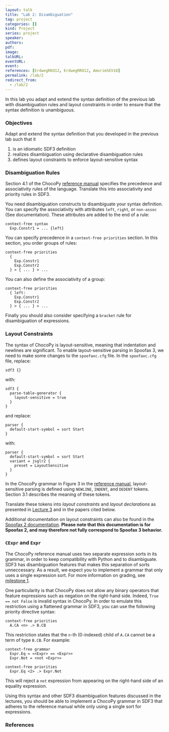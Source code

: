 ```yaml
---
layout: talk
title: "Lab 2: Disambiguation"
tag: project
categories: []
kind: Project
series: project
speaker:
authors:
pdf:
image:
talkURL:
eventURL:
event:
references: [ErdwegRKO12, ErdwegRRO12, AmorimSEV18]
permalink: /lab/2
redirect_from:
  - /lab/2
---
```


In this lab you adapt and extend the syntax definition of the previous lab with disambiguation rules and layout constraints in order to ensure that the syntax definition is unambiguous.

### Objectives

Adapt and extend the syntax definition that you developed in the previous lab such that it

1. is an idiomatic SDF3 definition
1. realizes disambiguation using declarative disambiguation rules
1. defines layout constraints to enforce layout-sensitive syntax

### Disambiguation Rules

Section 4.1 of the ChocoPy [reference manual](https://chocopy.org/chocopy_language_reference.pdf) specifies the precedence and associativity rules of the language.
Translate this into associativity and priority rules in SDF3.

You need disambiguation constructs to disambiguate your syntax definition.
You can specify the associativity with attributes `left`, `right`, or `non-assoc` (See documentation).
These attributes are added to the end of a rule:

```
context-free syntax
  Exp.Constr1 = ... {left}
```

You can specify precedence in a `context-free priorities` section.
In this section, you order groups of rules:

```
context-free priorities
  {
    Exp.Constr1
    Exp.Constr2
  } > { ... } > ...
```

You can also define the associativity of a group:

```
context-free priorities
  { left:
    Exp.Constr1
    Exp.Constr2
  } > { ... } > ...
```

Finally you should also consider specifying a `bracket` rule for disambiguation of expressions.

### Layout Constraints

The syntax of ChocoPy is layout-sensitive, meaning that indentation and newlines are significant.
To enable layout-sensitive parsing in Spoofax 3, we need to make some changes to the `spoofaxc.cfg` file.
In the `spoofaxc.cfg` file, replace:

```
sdf3 {}
```

with:

```
sdf3 {
  parse-table-generator {
    layout-sensitive = true
  }
}
```

and replace:

```
parser {
  default-start-symbol = sort Start
}
```

with:

```
parser {
  default-start-symbol = sort Start
  variant = jsglr2 {
    preset = LayoutSensitive
  }
}
```

In the ChocoPy grammar in Figure 3 in the [reference manual](https://chocopy.org/chocopy_language_reference.pdf), layout-sensitive parsing is defined using `NEWLINE`, `INDENT`, and `DEDENT` tokens.
Section 3.1 describes the meaning of these tokens.

Translate these tokens into _layout constraints_ and _layout declarations_ as presented in [Lecture 3]({{site.baseurl}}/lecture/3) and in the papers cited below.

Additional documentation on layout constraints can also be found in the [Spoofax 2 documentation](https://www.spoofax.dev/references/syntax/layout-sensitivity/). **Please note that this documentation is for Spoofax 2, and may therefore not fully correspond to Spoofax 3 behavior.**

### `CExpr` and `Expr`

The ChocoPy reference manual uses two separate expression sorts in its grammar, in order to keep compatibility with Python and to disambiguate. SDF3 has disambiguation features that makes this separation of sorts unneccessary. As a result, we expect you to implement a grammar that only uses a single expression sort. For more information on grading, see [milestone 1]({{site.baseurl}}/milestone/1).

One particularity is that ChocoPy does not allow any binary operators that feature expressions such as negation on the right-hand side. Indeed, `True == not False` is invalid syntax in ChocoPy. In order to emulate this restriction using a flattened grammar in SDF3, you can use the following priority directive syntax:

```
context-free priorities
  A.CA <n> .> B.CB
```

This restriction states that the `n`-th (0-indexed) child of `A.CA` cannot be a term of type `B.CB`. For example:

```
context-free grammar
  Expr.Eq = <<Expr> == <Expr>>
  Expr.Not = <not <Expr>>

context-free priorities
  Expr.Eq <2> .> Expr.Not
```

This will reject a `not` expression from appearing on the right-hand side of an equality expression.

Using this syntax and other SDF3 disambiguation features discussed in the lectures, you should be able to implement a ChocoPy grammar in SDF3 that adheres to the reference manual while only using a single sort for expressions.

### References
